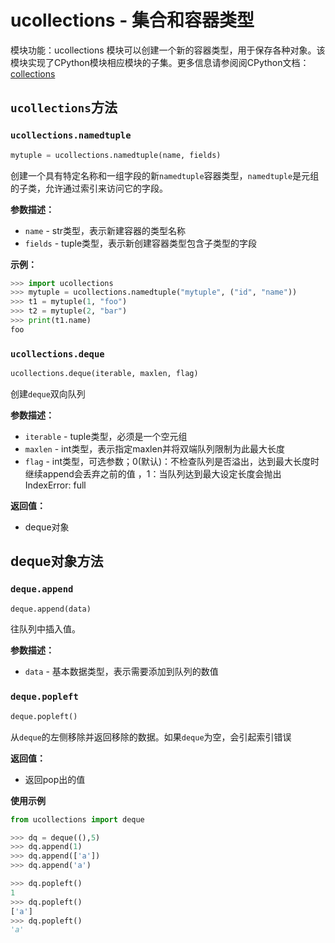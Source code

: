 
# ucollections - 集合和容器类型

模块功能：ucollections 模块可以创建一个新的容器类型，用于保存各种对象。该模块实现了CPython模块相应模块的子集。更多信息请参阅阅CPython文档：[collections](https://docs.python.org/3/library/collections.html)

## `ucollections`方法
### `ucollections.namedtuple`

```python
mytuple = ucollections.namedtuple(name, fields)
```

创建一个具有特定名称和一组字段的新`namedtuple`容器类型，`namedtuple`是元组的子类，允许通过索引来访问它的字段。

**参数描述：**

- `name` - str类型，表示新建容器的类型名称
- `fields` - tuple类型，表示新创建容器类型包含子类型的字段

**示例：**

```python
>>> import ucollections
>>> mytuple = ucollections.namedtuple("mytuple", ("id", "name"))
>>> t1 = mytuple(1, "foo")
>>> t2 = mytuple(2, "bar")
>>> print(t1.name)
foo
```

### `ucollections.deque`

```python
ucollections.deque(iterable, maxlen, flag)
```

创建`deque`双向队列

**参数描述：**

- `iterable` - tuple类型，必须是一个空元组
- `maxlen` - int类型，表示指定maxlen并将双端队列限制为此最大长度
- `flag` - int类型，可选参数；0(默认)：不检查队列是否溢出，达到最大长度时继续append会丢弃之前的值  ，1：当队列达到最大设定长度会抛出IndexError: full

**返回值：**

- deque对象



## deque对象方法

### `deque.append`

```python
deque.append(data)
```

往队列中插入值。

**参数描述：**

- `data` - 基本数据类型，表示需要添加到队列的数值



### `deque.popleft`

```python
deque.popleft()
```

从`deque`的左侧移除并返回移除的数据。如果`deque`为空，会引起索引错误

**返回值：**

- 返回pop出的值

**使用示例**

```python
from ucollections import deque

>>> dq = deque((),5)
>>> dq.append(1)
>>> dq.append(['a'])
>>> dq.append('a')

>>> dq.popleft()
1
>>> dq.popleft()
['a']
>>> dq.popleft()
'a'
```
